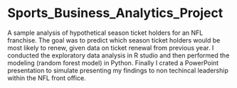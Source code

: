 # Sports_Business_Analytics_Project

A sample analysis of hypothetical season ticket holders for an NFL franchise. The goal was to predict which season ticket holders would be most likely to renew, given data on ticket renewal from previous year. I conducted the exploratory data analysis in R studio and then performed the modeling (random forest model) in Python. Finally I crated a PowerPoint presentation to simulate presenting my findings to non techincal leadership within the NFL front office. 
